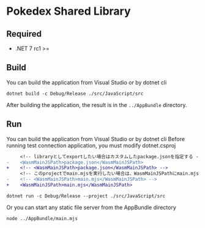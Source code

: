 # Pokedex Shared Library

## Required

- .NET 7 rc1 >=

## Build

You can build the application from Visual Studio or by dotnet cli

```
dotnet build -c Debug/Release ./src/JavaScript/src
```

After building the application, the result is in the `../AppBundle` directory.

## Run

You can build the application from Visual Studio or by dotnet cli
Before running test connection application, you must modify dotnet.csproj

```diff
     <!-- libraryとしてexportしたい場合はカスタムしたpackage.jsonを指定する -->
-    <WasmMainJSPath>package.json</WasmMainJSPath>
+    <!-- <WasmMainJSPath>package.json</WasmMainJSPath> -->
     <!-- このprojectでmain.mjsを実行したい場合は、WasmMainJSPathにmain.mjsを指定する -->
-    <!-- <WasmMainJSPath>main.mjs</WasmMainJSPath> -->
+    <WasmMainJSPath>main.mjs</WasmMainJSPath>
```

```
dotnet run -c Debug/Release --project ./src/JavaScript/src
```

Or you can start any static file server from the AppBundle directory

```
node ../AppBundle/main.mjs
```